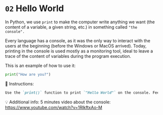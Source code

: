 # `02` Hello World

In Python, we use `print` to make the computer write anything we want (the content of a variable, a given string, etc.)
in something called `"the console".`

Every language has a console, as it was the only way to interact with the users at the beginning
(before the Windows or MacOS arrived). Today, printing in the console is used mostly as a
 monitoring tool, ideal to leave a trace of the content of variables during the program execution.

This is an example of how to use it:
```py
print("How are you?")
```

📝 Instructions:

```md
Use the `print()` function to print `"Hello World"` on the console. Feel free to try other things as well.
```

💡 Additional info:
5 minutes video about the console:
https://www.youtube.com/watch?v=1RlkftxAo-M